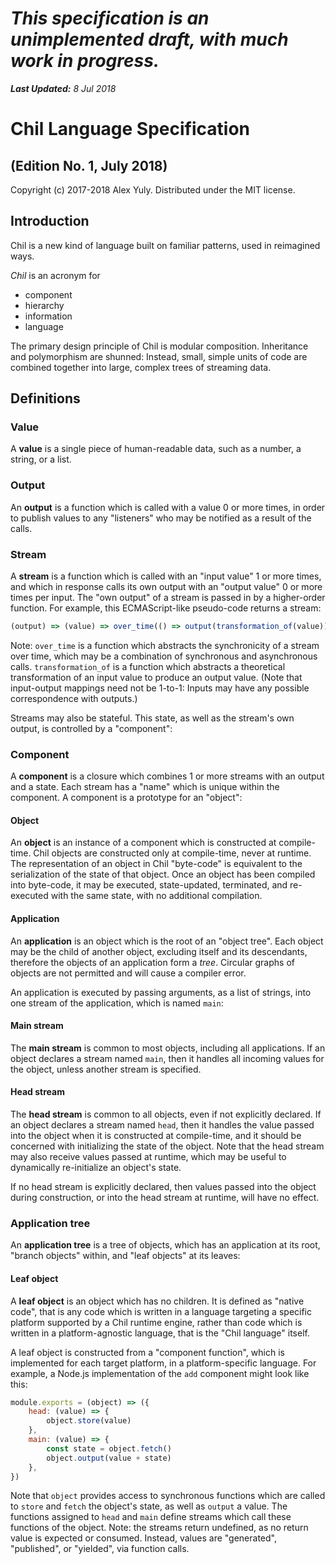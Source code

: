 # *This specification is an unimplemented draft, with much work in progress.*

***Last Updated:*** *8 Jul 2018*

# Chil Language Specification

## (Edition No. 1, July 2018)

Copyright (c) 2017-2018 Alex Yuly. Distributed under the MIT license.

## Introduction

Chil is a new kind of language built on familiar patterns, used in reimagined ways.

*Chil* is an acronym for

- component
- hierarchy
- information
- language

The primary design principle of Chil is modular composition. Inheritance and polymorphism are shunned: Instead, small, simple units of code are combined together into large, complex trees of streaming data.

## Definitions

### Value

A **value** is a single piece of human-readable data, such as a number, a string, or a list.

### Output

An **output** is a function which is called with a value 0 or more times, in order to publish values to any "listeners" who may be notified as a result of the calls.

### Stream

A **stream** is a function which is called with an "input value" 1 or more times, and which in response calls its own output with an "output value" 0 or more times per input. The "own output" of a stream is passed in by a higher-order function. For example, this ECMAScript-like pseudo-code returns a stream:

```js
(output) => (value) => over_time(() => output(transformation_of(value)))
```

Note: `over_time` is a function which abstracts the synchronicity of a stream over time, which may be a combination of synchronous and asynchronous calls. `transformation_of` is a function which abstracts a theoretical transformation of an input value to produce an output value. (Note that input-output mappings need not be 1-to-1: Inputs may have any possible correspondence with outputs.)

Streams may also be stateful. This state, as well as the stream's own output, is controlled by a "component":

### Component

A **component** is a closure which combines 1 or more streams with an output and a state. Each stream has a "name" which is unique within the component. A component is a prototype for an "object":

#### Object

An **object** is an instance of a component which is constructed at compile-time. Chil objects are constructed only at compile-time, never at runtime. The representation of an object in Chil "byte-code" is equivalent to the serialization of the state of that object. Once an object has been compiled into byte-code, it may be executed, state-updated, terminated, and re-executed with the same state, with no additional compilation.

#### Application

An **application** is an object which is the root of an "object tree". Each object may be the child of another object, excluding itself and its descendants, therefore the objects of an application form a *tree*. Circular graphs of objects are not permitted and will cause a compiler error.

An application is executed by passing arguments, as a list of strings, into one stream of the application, which is named `main`:

#### Main stream

The **main stream** is common to most objects, including all applications. If an object declares a stream named `main`, then it handles all incoming values for the object, unless another stream is specified.

#### Head stream

The **head stream** is common to all objects, even if not explicitly declared. If an object declares a stream named `head`, then it handles the value passed into the object when it is constructed at compile-time, and it should be concerned with initializing the state of the object. Note that the head stream may also receive values passed at runtime, which may be useful to dynamically re-initialize an object's state.

If no head stream is explicitly declared, then values passed into the object during construction, or into the head stream at runtime, will have no effect.

### Application tree

An **application tree** is a tree of objects, which has an application at its root, "branch objects" within, and "leaf objects" at its leaves:

#### Leaf object

A **leaf object** is an object which has no children. It is defined as "native code", that is any code which is written in a language targeting a specific platform supported by a Chil runtime engine, rather than code which is written in a platform-agnostic language, that is the "Chil language" itself.

A leaf object is constructed from a "component function", which is implemented for each target platform, in a platform-specific language. For example, a Node.js implementation of the `add` component might look like this:

```js
module.exports = (object) => ({
    head: (value) => {
        object.store(value)
    },
    main: (value) => {
        const state = object.fetch()
        object.output(value + state)
    },
})
```

Note that `object` provides access to synchronous functions which are called to `store` and `fetch` the object's state, as well as `output` a value. The functions assigned to `head` and `main` define streams which call these functions of the object. Note: the streams return undefined, as no return value is expected or consumed. Instead, values are "generated", "published", or "yielded", via function calls.

